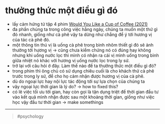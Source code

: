 # thưởng thức một điều gì đó

- lấy cảm hứng từ tập 4 phim [Would You Like a Cup of Coffee (2021)](Would%20You%20Like%20a%20Cup%20of%20Coffee%20(2021).md)
- đa phần chúng ta trong công việc hằng ngày, chúng ta muốn một thứ gì đó nhanh, giống như cà phê vậy ta dừng như chẳng để ý tới hương vị của tác cà phê đó.
- một thông tin thú vị là uống cà phê trong bình nhôm thiết gì đó sẽ ảnh thưởng tới hương vị → cũng chưa kiểm chứng nó có đúng hay không nhưng khi uống nước lọc thì mình có nhận ra cái vị mình uống trong bình giữa nhiệt nó khác với hương vị uống nước lọc trong ly sứ.
- trở lại với câu hỏi ở đây. Làm thế nào để ta thưởng thức một điều gì đó?
- trong phim thì ông chủ có sử dụng chiêu cuối là cho khách thử cà phê trước trong ly sứ, để cho họ cảm nhận được hương vị của cà phê.
- dù do ngoại lực hay nội lực tác động tới sự lựa chọn của chúng ta
- vậy ngoại lực thời gian là lý do? → how to fixed this?
- có lẽ việc tối ưu tời gian, hay còn gọi là tận dụng triệt để thời gian đầu tư vào kết quả mình nhận được sau một khoảng thời gian, giống như việc học vậy đầu tư thời gian → make somethings

---

> #psychology
